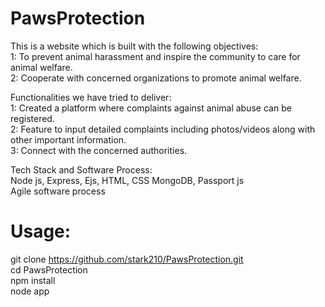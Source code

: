 # PawsProtection
This is a website which is built with the following objectives: <br/>
1: To prevent animal harassment and inspire the community to care for animal welfare. <br/>
2: Cooperate with concerned organizations to promote animal welfare. <br/>

Functionalities we have tried to deliver: <br/>
1: Created a platform where complaints against animal abuse can be registered. <br/>
2: Feature to input detailed complaints including photos/videos along with other important information. <br/>
3: Connect with the concerned authorities. <br/>

Tech Stack and Software Process: <br/>
Node js, Express, Ejs, HTML, CSS MongoDB, Passport js <br/>
Agile software process <br/>

# Usage:
git clone https://github.com/stark210/PawsProtection.git <br/>
cd PawsProtection <br/>
npm install  <br/>
node app <br/>
